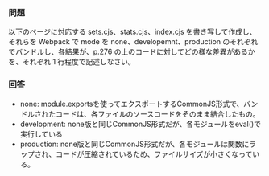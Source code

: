 ### 問題

以下のページに対応する sets.cjs、stats.cjs、index.cjs を書き写して作成し、それらを Webpack で mode を none、developemnt、production のそれぞれでバンドルし、各結果が、p.276 の上のコードに対してどの様な差異があるかを、それぞれ 1 行程度で記述しなさい。

### 回答

- none: module.exportsを使ってエクスポートするCommonJS形式で、バンドルされたコードは、各ファイルのソースコードをそのまま結合したもの。
- development: none版と同じCommonJS形式だが、各モジュールをeval()で実行している
- production: none版と同じCommonJS形式だが、各モジュールは関数にラップされ、コードが圧縮されているため、ファイルサイズが小さくなっている。
